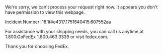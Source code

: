  	


 	

We're sorry, we can't process your request right now. It appears you don't have permission to view this webpage.


Incident Number: 18.1f4e4317.1751640415.607552aa





For assistance with your shipping needs, you can call us anytime at 1.800.GoFedEx 1.800.463.3339 or visit fedex.com.




Thank you for choosing FedEx.